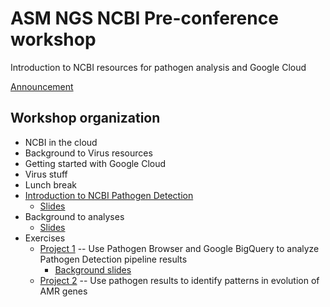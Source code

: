 ASM NGS NCBI Pre-conference workshop
=======================

Introduction to NCBI resources for pathogen analysis and Google Cloud

[Announcement](announcement)

Workshop organization
---------------------
- NCBI in the cloud
- Background to Virus resources
- Getting started with Google Cloud
- Virus stuff
- Lunch break
- [Introduction to NCBI Pathogen Detection](/pages-test/pd_background)
    - [Slides](/pages-test/slides/pd_background.pptx)
- Background to analyses
    - [Slides](/pages-test/slides/analysis_background.pptx)
- Exercises
    - [Project 1](/pages-test/pd-project1) -- Use Pathogen Browser and Google BigQuery to analyze Pathogen Detection pipeline results
        - [Background slides](/pages-test/slides/project1-slides.pptx)
    - [Project 2](/pages-test/pd-project2) -- Use pathogen results to identify patterns in evolution of AMR genes




